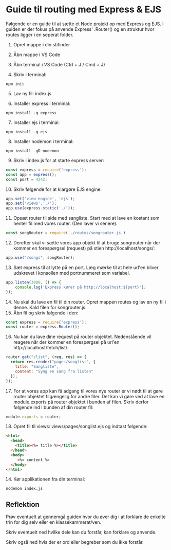 # Guide til routing med Express & EJS
Følgende er en guide til at sætte et Node projekt op med Express og EJS. I guiden er der fokus på anvende Express' .Router() og en struktur hvor routes ligger i en seperat folder. 

1. Opret mappe i din stifinder

2. Åbn mappe i VS Code

3. Åbn terminal i VS Code (Ctrl + J / Cmd + J)

4. Skriv i terminal: 
```
npm init
```

5. Lav ny fil: index.js

6. Installer express i terminal:
```
npm install -g express
```
7. Installer ejs i terminal:
```
npm install -g ejs
```
8. Installer nodemon i terminal:
```
npm install -gD nodemon
```
9. Skriv i index.js for at starte express server:
```javascript
const express = require('express');
const app = express();
const port = 4242;
```
10. Skriv følgende for at klargøre EJS engine:
```javascript
app.set('view engine', 'ejs');
app.set('views','./');
app.use(express.static('./'));
```
11. Opsæt router til side med sangliste. Start med at lave en kostant som henter fil med vores router. (Den laver vi senere).
```javascript
const songRouter = require('./routes/songrouter.js')
```
12. Derefter skal vi sætte vores app objekt til at bruge songrouter når der kommer en forespørgsel (request) på stien http://localhost/songs/: 
```javascript
app.use("/songs", songRouter);
```
13. Sæt express til at lytte på en port. Læg mærke til at hele url'en bliver udskrevet i konsollen med portnummeret som variabel. 
```javascript
app.listen(3000, () => {
    console.log('Express kører på http://localhost:${port}');
});
```
14. Nu skal du lave en fil til din router. Opret mappen routes og lav en ny fil i denne. Kald filen for songrouter.js.
15. Åbn fil og skriv følgende i den:
```javascript
const express = require('express');
const router = express.Router();
```
16. Nu kan du lave dine request på router objektet. Nedenstående vil reagere når der kommer en forespørgsel på url'en http://localhost/fetch/list/:
```javascript
router.get("/list", (req, res) => {
  return res.render("pages/songlist", {
    title: "Sangliste",
    content: "Syng en sang fra listen"
  });
});
```
17. For at vores app kan få adgang til vores nye router er vi nødt til at gøre router objektet tilgængelig for andre filer. Det kan vi gøre ved at lave en module.exports på router objektet i bunden af filen. Skriv derfor følgende ind i bunden af din router fil:
```javascript
module.exports = router;
```
18. Opret fil til views: views/pages/songlist.ejs og indtast følgende:
```html
<html>
  <head>
    <title><%= title %></title>
  </head>
  <body>
     <%= content %>
  </body>
</html>
```
14. Kør applikationen fra din terminal:
```
nodemon index.js
```
## Reflektion
Prøv eventuelt at gennemgå guiden hvor du  øver dig i at forklare de enkelte trin for dig selv eller en klassekammerat/ven. 

Skriv eventuelt ned hvilke dele kan du forstår, kan forklare og anvende. 

Skriv også ned hvis der er ord eller begreber som du ikke forstår.
